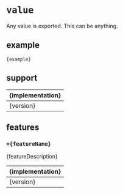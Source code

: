 # `value`

Any value is exported. This can be anything.

## example

```
{example}
```

## support

| {implementation} |
|------------------|
| {version}        |

## features

### `+{featureName}`

{featureDescription}

| {implementation} |
|------------------|
| {version}        |
